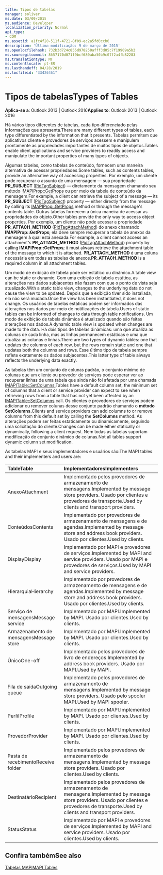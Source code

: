 ```yaml
---
title: Tipos de tabelas
manager: soliver
ms.date: 03/09/2015
ms.audience: Developer
localization_priority: Normal
api_type:
- COM
ms.assetid: a1fc4f20-511f-4721-8f09-ec2a5fd0ccb0
description: 'Última modificação: 9 de março de 2015'
ms.openlocfilehash: 732b3d724c855d978250afff3d05c7f19909a5b2
ms.sourcegitcommit: 8657170d071f9bcf680aba50b9c07f2a4fb82283
ms.translationtype: MT
ms.contentlocale: pt-BR
ms.lasthandoff: 04/28/2019
ms.locfileid: "33426461"
---
```

# <a name="types-of-tables"></a><span data-ttu-id="fc163-103">Tipos de tabelas</span><span class="sxs-lookup"><span data-stu-id="fc163-103">Types of Tables</span></span>

  
  
<span data-ttu-id="fc163-104">**Aplica-se a**: Outlook 2013 | Outlook 2016</span><span class="sxs-lookup"><span data-stu-id="fc163-104">**Applies to**: Outlook 2013 | Outlook 2016</span></span> 
  
<span data-ttu-id="fc163-105">Há vários tipos diferentes de tabelas, cada tipo diferenciado pelas informações que apresenta.</span><span class="sxs-lookup"><span data-stu-id="fc163-105">There are many different types of tables, each type differentiated by the information that it presents.</span></span> <span data-ttu-id="fc163-106">Tabelas permitem que aplicativos cliente e provedores de serviços acessem e manipulem prontamente as propriedades importantes de muitos tipos de objetos.</span><span class="sxs-lookup"><span data-stu-id="fc163-106">Tables enable client applications and service providers to readily access and manipulate the important properties of many types of objects.</span></span> 
  
<span data-ttu-id="fc163-107">Algumas tabelas, como tabelas de conteúdo, fornecem uma maneira alternativa de acessar propriedades.</span><span class="sxs-lookup"><span data-stu-id="fc163-107">Some tables, such as contents tables, provide an alternative way of accessing properties.</span></span> <span data-ttu-id="fc163-108">Por exemplo, um cliente pode recuperar o assunto de uma mensagem — sua propriedade **PR_SUBJECT** ([PidTagSubject](pidtagsubject-canonical-property.md)) — diretamente da mensagem chamando seu método [IMAPIProp::GetProps](imapiprop-getprops.md) ou por meio da tabela de conteúdo da mensagem.</span><span class="sxs-lookup"><span data-stu-id="fc163-108">For example, a client can retrieve the subject of a message — its **PR_SUBJECT** ([PidTagSubject](pidtagsubject-canonical-property.md)) property — either directly from the message by calling its [IMAPIProp::GetProps](imapiprop-getprops.md) method or through the message's contents table.</span></span> <span data-ttu-id="fc163-109">Outras tabelas fornecem a única maneira de acessar as propriedades do objeto.</span><span class="sxs-lookup"><span data-stu-id="fc163-109">Other tables provide the only way to access object properties.</span></span> <span data-ttu-id="fc163-110">Por exemplo, um cliente não pode acessar a propriedade **PR_ATTACH_METHOD** ([PidTagAttachMethod](pidtagattachmethod-canonical-property.md)) do anexo chamando **IMAPIProp::GetProps**; ela deve sempre recuperar a tabela de anexos da mensagem à qual está anexada.</span><span class="sxs-lookup"><span data-stu-id="fc163-110">For example, a client cannot access an attachment's **PR_ATTACH_METHOD** ([PidTagAttachMethod](pidtagattachmethod-canonical-property.md)) property by calling **IMAPIProp::GetProps**; it must always retrieve the attachment table of the message to which it is attached.</span></span> <span data-ttu-id="fc163-111">**PR_ATTACH_METHOD** é uma coluna necessária em todas as tabelas de anexos.</span><span class="sxs-lookup"><span data-stu-id="fc163-111">**PR_ATTACH_METHOD** is a required column in all attachment tables.</span></span> 
  
<span data-ttu-id="fc163-112">Um modo de exibição de tabela pode ser estático ou dinâmico.</span><span class="sxs-lookup"><span data-stu-id="fc163-112">A table view can be static or dynamic.</span></span> <span data-ttu-id="fc163-113">Com uma exibição de tabela estática, as alterações nos dados subjacentes não fazem com que o ponto de vista seja atualizado.</span><span class="sxs-lookup"><span data-stu-id="fc163-113">With a static table view, changes to the underlying data do not cause the view to be updated.</span></span> <span data-ttu-id="fc163-114">Depois que a exibição tiver sido instaliada, ela não será mudada.</span><span class="sxs-lookup"><span data-stu-id="fc163-114">Once the view has been instantiated, it does not change.</span></span> <span data-ttu-id="fc163-115">Os usuários de tabelas estáticas podem ser informados das alterações nos dados por meio de notificações de tabela.</span><span class="sxs-lookup"><span data-stu-id="fc163-115">Users of static tables can be informed of changes to data through table notifications.</span></span> <span data-ttu-id="fc163-116">Um modo de exibição de tabela dinâmica é atualizado quando são feitas alterações nos dados.</span><span class="sxs-lookup"><span data-stu-id="fc163-116">A dynamic table view is updated when changes are made to the data.</span></span> <span data-ttu-id="fc163-117">Há dois tipos de tabelas dinâmicas: uma que atualiza as colunas de cada linha, mas as linhas permanecem estáticas e uma que atualiza as colunas e linhas.</span><span class="sxs-lookup"><span data-stu-id="fc163-117">There are two types of dynamic tables: one that updates the columns of each row, but the rows remain static and one that updates both the columns and rows.</span></span> <span data-ttu-id="fc163-118">Esse último tipo de tabela sempre reflete exatamente os dados subjacentes.</span><span class="sxs-lookup"><span data-stu-id="fc163-118">This latter type of table always reflects the underlying data exactly.</span></span>
  
<span data-ttu-id="fc163-119">As tabelas têm um conjunto de colunas padrão, o conjunto mínimo de colunas que um cliente ou provedor de serviços pode esperar ver ao recuperar linhas de uma tabela que ainda não foi afetada por uma chamada [IMAPITable::SetColumns.](imapitable-setcolumns.md)</span><span class="sxs-lookup"><span data-stu-id="fc163-119">Tables have a default column set, the minimum set of columns that a client or service provider can expect to see when retrieving rows from a table that has not yet been affected by an [IMAPITable::SetColumns](imapitable-setcolumns.md) call.</span></span> <span data-ttu-id="fc163-120">Os clientes e provedores de serviços podem adicionar ou remover colunas desse conjunto padrão chamando o **método SetColumns.**</span><span class="sxs-lookup"><span data-stu-id="fc163-120">Clients and service providers can add columns to or remove columns from this default set by calling the **SetColumns** method.</span></span> <span data-ttu-id="fc163-121">As alterações podem ser feitas estaticamente ou dinamicamente, seguindo uma solicitação do cliente.</span><span class="sxs-lookup"><span data-stu-id="fc163-121">Changes can be made either statically or dynamically, following a client request.</span></span> <span data-ttu-id="fc163-122">Nem todas as tabelas suportam modificação de conjunto dinâmico de colunas.</span><span class="sxs-lookup"><span data-stu-id="fc163-122">Not all tables support dynamic column set modification.</span></span> 
  
<span data-ttu-id="fc163-123">As tabelas MAPI e seus implementadores e usuários são:</span><span class="sxs-lookup"><span data-stu-id="fc163-123">The MAPI tables and their implementers and users are:</span></span>
  
|<span data-ttu-id="fc163-124">**Table**</span><span class="sxs-lookup"><span data-stu-id="fc163-124">**Table**</span></span>|<span data-ttu-id="fc163-125">**Implementadores**</span><span class="sxs-lookup"><span data-stu-id="fc163-125">**Implementers**</span></span>|
|:-----|:-----|
|<span data-ttu-id="fc163-126">Anexo</span><span class="sxs-lookup"><span data-stu-id="fc163-126">Attachment</span></span>  <br/> |<span data-ttu-id="fc163-127">Implementado pelos provedores de armazenamento de mensagens.</span><span class="sxs-lookup"><span data-stu-id="fc163-127">Implemented by message store providers.</span></span> <span data-ttu-id="fc163-128">Usado por clientes e provedores de transporte.</span><span class="sxs-lookup"><span data-stu-id="fc163-128">Used by clients and transport providers.</span></span>  <br/> |
|<span data-ttu-id="fc163-129">Conteúdos</span><span class="sxs-lookup"><span data-stu-id="fc163-129">Contents</span></span>  <br/> |<span data-ttu-id="fc163-130">Implementado por provedores de armazenamento de mensagens e de agendas.</span><span class="sxs-lookup"><span data-stu-id="fc163-130">Implemented by message store and address book providers.</span></span> <span data-ttu-id="fc163-131">Usado por clientes.</span><span class="sxs-lookup"><span data-stu-id="fc163-131">Used by clients.</span></span>  <br/> |
|<span data-ttu-id="fc163-132">Display</span><span class="sxs-lookup"><span data-stu-id="fc163-132">Display</span></span>  <br/> |<span data-ttu-id="fc163-133">Implementado por MAPI e provedores de serviços.</span><span class="sxs-lookup"><span data-stu-id="fc163-133">Implemented by MAPI and service providers.</span></span> <span data-ttu-id="fc163-134">Usado por MAPI e provedores de serviços.</span><span class="sxs-lookup"><span data-stu-id="fc163-134">Used by MAPI and service providers.</span></span>  <br/> |
|<span data-ttu-id="fc163-135">Hierarquia</span><span class="sxs-lookup"><span data-stu-id="fc163-135">Hierarchy</span></span>  <br/> |<span data-ttu-id="fc163-136">Implementado por provedores de armazenamento de mensagens e de agendas.</span><span class="sxs-lookup"><span data-stu-id="fc163-136">Implemented by message store and address book providers.</span></span> <span data-ttu-id="fc163-137">Usado por clientes.</span><span class="sxs-lookup"><span data-stu-id="fc163-137">Used by clients.</span></span>  <br/> |
|<span data-ttu-id="fc163-138">Serviço de mensagens</span><span class="sxs-lookup"><span data-stu-id="fc163-138">Message service</span></span>  <br/> |<span data-ttu-id="fc163-139">Implementado por MAPI.</span><span class="sxs-lookup"><span data-stu-id="fc163-139">Implemented by MAPI.</span></span> <span data-ttu-id="fc163-140">Usado por clientes.</span><span class="sxs-lookup"><span data-stu-id="fc163-140">Used by clients.</span></span>  <br/> |
|<span data-ttu-id="fc163-141">Armazenamento de mensagens</span><span class="sxs-lookup"><span data-stu-id="fc163-141">Message store</span></span>  <br/> |<span data-ttu-id="fc163-142">Implementado por MAPI.</span><span class="sxs-lookup"><span data-stu-id="fc163-142">Implemented by MAPI.</span></span> <span data-ttu-id="fc163-143">Usado por clientes.</span><span class="sxs-lookup"><span data-stu-id="fc163-143">Used by clients.</span></span>  <br/> |
|<span data-ttu-id="fc163-144">Único</span><span class="sxs-lookup"><span data-stu-id="fc163-144">One-off</span></span>  <br/> |<span data-ttu-id="fc163-145">Implementado pelos provedores de livro de endereços.</span><span class="sxs-lookup"><span data-stu-id="fc163-145">Implemented by address book providers.</span></span> <span data-ttu-id="fc163-146">Usado por MAPI.</span><span class="sxs-lookup"><span data-stu-id="fc163-146">Used by MAPI.</span></span>  <br/> |
|<span data-ttu-id="fc163-147">Fila de saída</span><span class="sxs-lookup"><span data-stu-id="fc163-147">Outgoing queue</span></span>  <br/> |<span data-ttu-id="fc163-148">Implementado pelos provedores de armazenamento de mensagens.</span><span class="sxs-lookup"><span data-stu-id="fc163-148">Implemented by message store providers.</span></span> <span data-ttu-id="fc163-149">Usado pelo spooler MAPI.</span><span class="sxs-lookup"><span data-stu-id="fc163-149">Used by MAPI spooler.</span></span>  <br/> |
|<span data-ttu-id="fc163-150">Perfil</span><span class="sxs-lookup"><span data-stu-id="fc163-150">Profile</span></span>  <br/> |<span data-ttu-id="fc163-151">Implementado por MAPI.</span><span class="sxs-lookup"><span data-stu-id="fc163-151">Implemented by MAPI.</span></span> <span data-ttu-id="fc163-152">Usado por clientes.</span><span class="sxs-lookup"><span data-stu-id="fc163-152">Used by clients.</span></span>  <br/> |
|<span data-ttu-id="fc163-153">Provedor</span><span class="sxs-lookup"><span data-stu-id="fc163-153">Provider</span></span>  <br/> |<span data-ttu-id="fc163-154">Implementado por MAPI.</span><span class="sxs-lookup"><span data-stu-id="fc163-154">Implemented by MAPI.</span></span> <span data-ttu-id="fc163-155">Usado por clientes.</span><span class="sxs-lookup"><span data-stu-id="fc163-155">Used by clients.</span></span>  <br/> |
|<span data-ttu-id="fc163-156">Pasta de recebimento</span><span class="sxs-lookup"><span data-stu-id="fc163-156">Receive folder</span></span>  <br/> |<span data-ttu-id="fc163-157">Implementado pelos provedores de armazenamento de mensagens.</span><span class="sxs-lookup"><span data-stu-id="fc163-157">Implemented by message store providers.</span></span> <span data-ttu-id="fc163-158">Usado por clientes.</span><span class="sxs-lookup"><span data-stu-id="fc163-158">Used by clients.</span></span>  <br/> |
|<span data-ttu-id="fc163-159">Destinatário</span><span class="sxs-lookup"><span data-stu-id="fc163-159">Recipient</span></span>  <br/> |<span data-ttu-id="fc163-160">Implementado pelos provedores de armazenamento de mensagens.</span><span class="sxs-lookup"><span data-stu-id="fc163-160">Implemented by message store providers.</span></span> <span data-ttu-id="fc163-161">Usado por clientes e provedores de transporte.</span><span class="sxs-lookup"><span data-stu-id="fc163-161">Used by clients and transport providers.</span></span>  <br/> |
|<span data-ttu-id="fc163-162">Status</span><span class="sxs-lookup"><span data-stu-id="fc163-162">Status</span></span>  <br/> |<span data-ttu-id="fc163-163">Implementado por MAPI e provedores de serviços.</span><span class="sxs-lookup"><span data-stu-id="fc163-163">Implemented by MAPI and service providers.</span></span> <span data-ttu-id="fc163-164">Usado por clientes.</span><span class="sxs-lookup"><span data-stu-id="fc163-164">Used by clients.</span></span>  <br/> |
   
## <a name="see-also"></a><span data-ttu-id="fc163-165">Confira também</span><span class="sxs-lookup"><span data-stu-id="fc163-165">See also</span></span>



[<span data-ttu-id="fc163-166">Tabelas MAPI</span><span class="sxs-lookup"><span data-stu-id="fc163-166">MAPI Tables</span></span>](mapi-tables.md)


